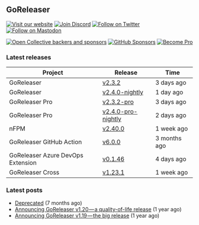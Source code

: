 ## GoReleaser

[![Visit our website](https://img.shields.io/badge/website-4285F4?style=for-the-badge&logo=googlechrome&logoColor=white)](https://goreleaser.com)
[![Join Discord](https://img.shields.io/badge/Discord-5865F2?style=for-the-badge&logo=discord&logoColor=white)](https://discord.gg/RGEBtg8vQ6)
[![Follow on Twitter](https://img.shields.io/badge/twitter-1DA1F2?style=for-the-badge&logo=twitter&logoColor=white)](https://twitter.com/goreleaser)
[![Follow on Mastodon](https://img.shields.io/badge/mastodon-6364FF?style=for-the-badge&logo=mastodon&logoColor=white)](https://fosstodon.org/@goreleaser)

[![Open Collective backers and sponsors](https://img.shields.io/opencollective/all/goreleaser?logo=opencollective&style=for-the-badge)](https://opencollective.com/goreleaser)
[![GitHub Sponsors](https://img.shields.io/github/sponsors/caarlos0?logo=github&style=for-the-badge)](https://github.com/sponsors/caarlos0)
[![Become Pro](https://img.shields.io/badge/pro_license-36A9AE?style=for-the-badge&logo=gumroad&logoColor=white)](https://goreleaser.com/pro)

### Latest releases


| Project                           | Release                                                                                         | Time        |
| --------------------------------- | ----------------------------------------------------------------------------------------------- | ----------- |
| GoReleaser | [v2.3.2](https://github.com/goreleaser/goreleaser/releases/tag/v2.3.2) | 3 days ago |
| GoReleaser | [v2.4.0-nightly](https://github.com/goreleaser/goreleaser/releases/tag/nightly) | 1 day ago |
| GoReleaser Pro | [v2.3.2-pro](https://github.com/goreleaser/goreleaser-pro/releases/tag/v2.3.2-pro) | 3 days ago |
| GoReleaser Pro | [v2.4.0-pro-nightly](https://github.com/goreleaser/goreleaser-pro/releases/tag/nightly) | 2 days ago |
| nFPM | [v2.40.0](https://github.com/goreleaser/nfpm/releases/tag/v2.40.0) | 1 week ago |
| GoReleaser GitHub Action | [v6.0.0](https://github.com/goreleaser/goreleaser-action/releases/tag/v6.0.0) | 3 months ago |
| GoReleaser Azure DevOps Extension | [v0.1.46](https://github.com/goreleaser/goreleaser-azure-devops-extension/releases/tag/v0.1.46) | 4 days ago |
| GoReleaser Cross | [v1.23.1](https://github.com/goreleaser/goreleaser-cross/releases/tag/v1.23.1) | 1 week ago |


### Latest posts
- [Deprecated](https://blog.goreleaser.com/deprecated-2c73be35b208?source=rss----17aa0cbd263f---4) (7 months ago)
- [Announcing GoReleaser v1.20 — a quality-of-life release](https://blog.goreleaser.com/announcing-goreleaser-v1-20-a-quality-of-life-release-1d5f847e87ed?source=rss----17aa0cbd263f---4) (1 year ago)
- [Announcing GoReleaser v1.19 — the big release](https://blog.goreleaser.com/announcing-goreleaser-v1-19-the-big-release-b01565c72658?source=rss----17aa0cbd263f---4) (1 year ago)
